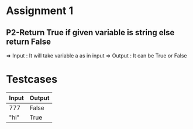 # Assignment 1

## P2-Return True if given variable is string else return False

=> Input : It will take variable a as in input
=> Output : It can be True or False

# Testcases 

| Input | Output |
| ----- | ------ |
| 777   | False  |
| "hi"  | True   |